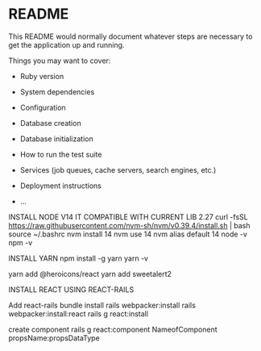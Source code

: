 # README

This README would normally document whatever steps are necessary to get the
application up and running.

Things you may want to cover:

* Ruby version

* System dependencies

* Configuration

* Database creation

* Database initialization

* How to run the test suite

* Services (job queues, cache servers, search engines, etc.)

* Deployment instructions

* ...

INSTALL NODE V14 IT COMPATIBLE WITH CURRENT LIB 2.27
curl -fsSL https://raw.githubusercontent.com/nvm-sh/nvm/v0.39.4/install.sh | bash
source ~/.bashrc
nvm install 14
nvm use 14
nvm alias default 14
node -v
npm -v

INSTALL YARN
npm install -g yarn
yarn -v

yarn add @heroicons/react
yarn add sweetalert2



INSTALL REACT USING REACT-RAILS

Add react-rails
bundle install
rails webpacker:install
rails webpacker:install:react
rails g react:install

create component
rails g react:component NameofComponent propsName:propsDataType
